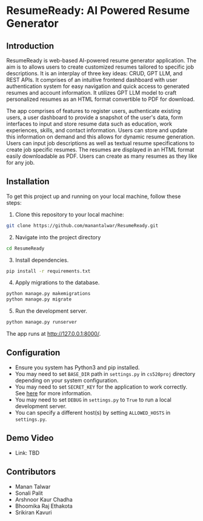 # ResumeReady: AI Powered Resume Generator

## Introduction

ResumeReady is web-based AI-powered resume generator application. The aim is to allows users to create customized resumes tailored to specific job descriptions. It is an interplay of three key ideas: CRUD, GPT LLM, and REST APIs. It comprises of an intuitive frontend dashboard with user authentication system for easy navigation and quick access to generated resumes and account information. It utilizes GPT LLM model to craft personalized resumes as an HTML format convertible to PDF for download.

The app comprises of features to register users, authenticate existing users, a user dashboard to provide a 
snapshot of the user's data, form interfaces to input and store resume data such as education, work experiences, 
skills, and contact information. Users can store and update this information on demand and this allows for dynamic
resume generation. Users can input job descriptions as well as textual resume specifications to create job specific resumes. The resumes are displayed in an HTML format easily downloadable as PDF. Users can create as many resumes as they like for any job. 

## Installation

To get this project up and running on your local machine, follow these steps:

1. Clone this repository to your local machine:

```bash
git clone https://github.com/manantalwar/ResumeReady.git
```

2. Navigate into the project directory

```bash
cd ResumeReady
```

3. Install dependencies. 

```bash
pip install -r requirements.txt
```

4. Apply migrations to the database. 

```bash
python manage.py makemigrations
python manage.py migrate
```

5. Run the development server. 

```bash
python manage.py runserver
```

The app runs at http://127.0.0.1:8000/.

## Configuration 

- Ensure you system has Python3 and pip installed. 
- You may need to set `BASE_DIR` path in `settings.py` in `cs520proj` directory depending on your system configuration. 
- You may need to set `SECRET_KEY` for the application to work correctly. See [here](https://docs.djangoproject.com/en/5.0/topics/signing/) for more information.
- You may need to set `DEBUG` in `settings.py` to `True` to run a local development server. 
- You can specify a different host(s) by setting `ALLOWED_HOSTS` in `settings.py`. 

## Demo Video

- Link: TBD

## Contributors 

- Manan Talwar
- Sonali Palit 
- Arshnoor Kaur Chadha 
- Bhoomika Raj Ethakota 
- Srikiran Kavuri

